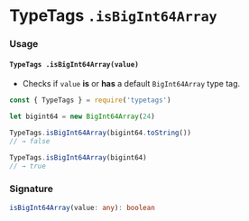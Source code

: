 # TypeTags `.isBigInt64Array`

### Usage

#### `TypeTags .isBigInt64Array(value)`

- Checks if `value` **is** or **has** a default `BigInt64Array` type tag.

```js
const { TypeTags } = require('typetags')

let bigint64 = new BigInt64Array(24)

TypeTags.isBigInt64Array(bigint64.toString())
// → false

TypeTags.isBigInt64Array(bigint64)
// → true
```

### Signature

```ts
isBigInt64Array(value: any): boolean
```
